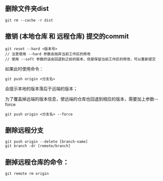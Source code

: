 
## 删除文件夹dist

```
git rm --cache -r dist

```

## 撤销 (本地仓库 和 远程仓库) 提交的commit

```
git reset --hard <版本号>
// 注意使用 --hard 参数会抛弃当前工作区的修改
// 使用 --soft 参数的话会回退到之前的版本，但是保留当前工作区的修改，可以重新提交
```

如果此时使用命令：
```
git push origin <分支名>
```
会提示本地的版本落后于远端的版本；

为了覆盖掉远端的版本信息，使远端的仓库也回退到相应的版本，需要加上参数--force

```
git push origin <分支名> --force
```


## 删除远程分支

```
git push origin --delete [branch-name]
git branch -dr [remote/branch]
```

## 删掉远程仓库的命令：

```
git remote rm origin
```